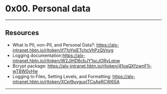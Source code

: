 # 0x00. Personal data
---

## Resources
- What Is PII, non-PII, and Personal Data?: <a>https://alx-intranet.hbtn.io/rltoken/jf71oYqiETchcVhPzQVnyg</a>
- Logging documentation:<a>https://alx-intranet.hbtn.io/rltoken/W2JiHD6cbJY1scJORyLqnw</a>
- Bcrypt package: <a>https://alx-intranet.hbtn.io/rltoken/41oaQXfzwnF1i-wT8W0vHw</a>
- Logging to Files, Setting Levels, and Formatting: <a>https://alx-intranet.hbtn.io/rltoken/XCpI9uvguxlTCsAeRCW6SA</a>
---
